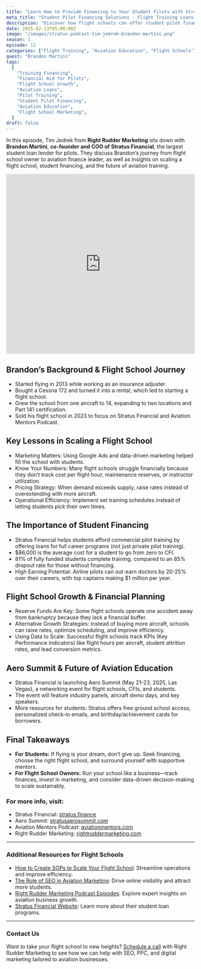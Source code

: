 ```yaml
---
title: "Learn How to Provide Financing to Your Student Pilots with Stratus Financial"
meta_title: "Student Pilot Financing Solutions - Flight Training Loans with Stratus Financial"
description: "Discover how flight schools can offer student pilot financing with Stratus Financial's Brandon Martini. Learn about flight training loans, pilot financing programs, student financial aid options, and strategies to increase flight school enrollment through accessible financing solutions."
date: 2025-02-13T05:00:00Z
image: "/images/stratus-podcast-tim-jedrek-brandon-martini.png"
season: 1
episode: 12
categories: ["Flight Training", "Aviation Education", "Flight Schools"]
guest: "Brandon Martini"
tags:
  [
    "Training Financing",
    "Financial Aid for Pilots",
    "Flight School Growth",
    "Aviation Loans",
    "Pilot Training",
    "Student Pilot Financing",
    "Aviation Education",
    "Flight School Marketing",
  ]
draft: false
---
```


In this episode, Tim Jedrek from **Right Rudder Marketing** sits down with **Brandon Martini**, **co-founder and COO of Stratus Financial**, the largest student loan lender for pilots. They discuss Brandon’s journey from flight school owner to aviation finance leader, as well as insights on scaling a flight school, student financing, and the future of aviation training.

<iframe width="100%" height="480" src="https://www.youtube.com/embed/zW2eRbo6eEY?si=-Sv2A8ncyL55rUZ8" title="YouTube video player" frameborder="0" allow="accelerometer; autoplay; clipboard-write; encrypted-media; gyroscope; picture-in-picture; web-share" referrerpolicy="strict-origin-when-cross-origin" allowfullscreen></iframe>

## Brandon’s Background & Flight School Journey

- Started flying in 2013 while working as an insurance adjuster.
- Bought a Cessna 172 and turned it into a rental, which led to starting a flight school.
- Grew the school from one aircraft to 14, expanding to two locations and Part 141 certification.
- Sold his flight school in 2023 to focus on Stratus Financial and Aviation Mentors Podcast.

## Key Lessons in Scaling a Flight School

- Marketing Matters: Using Google Ads and data-driven marketing helped fill the school with students.
- Know Your Numbers: Many flight schools struggle financially because they don’t track cost per flight hour, maintenance reserves, or instructor utilization.
- Pricing Strategy: When demand exceeds supply, raise rates instead of overextending with more aircraft.
- Operational Efficiency: Implement set training schedules instead of letting students pick their own times.

## The Importance of Student Financing

- Stratus Financial helps students afford commercial pilot training by offering loans for full career programs (not just private pilot training).
- $86,000 is the average cost for a student to go from zero to CFI.
- 81% of fully funded students complete training, compared to an 85% dropout rate for those without financing.
- High Earning Potential: Airline pilots can out-earn doctors by 20-25% over their careers, with top captains making $1 million per year.

## Flight School Growth & Financial Planning

- Reserve Funds Are Key: Some flight schools operate one accident away from bankruptcy because they lack a financial buffer.
- Alternative Growth Strategies: Instead of buying more aircraft, schools can raise rates, optimize scheduling, and improve efficiency.
- Using Data to Scale: Successful flight schools track KPIs (Key Performance Indicators) like flight hours per aircraft, student attrition rates, and lead conversion metrics.

## Aero Summit & Future of Aviation Education

- Stratus Financial is launching Aero Summit (May 21-23, 2025, Las Vegas), a networking event for flight schools, CFIs, and students.
- The event will feature industry panels, aircraft demo days, and key speakers.
- More resources for students: Stratus offers free ground school access, personalized check-in emails, and birthday/achievement cards for borrowers.

## Final Takeaways

- **For Students:** If flying is your dream, don’t give up. Seek financing, choose the right flight school, and surround yourself with supportive mentors.
- **For Flight School Owners:** Run your school like a business—track finances, invest in marketing, and consider data-driven decision-making to scale sustainably.

### For more info, visit:

- Stratus Financial: [stratus.finance](https://stratus.finance/)
- Aero Summit: [stratusaerosummit.com](https://stratusaerosummit.com/)
- Aviation Mentors Podcast: [aviationmentors.com](https://aviationmentors.com/)
- Right Rudder Marketing: [rightruddermarketing.com](https://rightruddermarketing.com/)

---

### Additional Resources for Flight Schools

- [How to Create SOPs to Scale Your Flight School](https://rightruddermarketing.com/blog/how-to-create-sops-to-scale-your-flight-school/): Streamline operations and improve efficiency.
- [The Role of SEO in Aviation Marketing](https://rightruddermarketing.com/blog/the-role-of-seo-in-elevating-flight-schools-to-the-top-of-the-page/): Drive online visibility and attract more students.
- [Right Rudder Marketing Podcast Episodes](https://rightruddermarketing.com/podcasts/): Explore expert insights on aviation business growth.
- [Stratus Financial Website](https://stratus.finance/): Learn more about their student loan programs.

---

### Contact Us

Want to take your flight school to new heights? [Schedule a call](https://rightruddermarketing.com/schedule-call/) with Right Rudder Marketing to see how we can help with SEO, PPC, and digital marketing tailored to aviation businesses.
